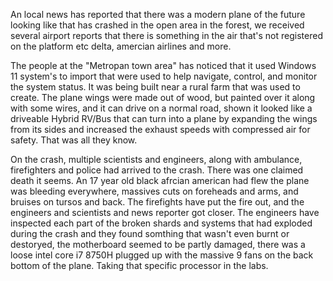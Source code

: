 An local news has reported that there was a modern plane of the future looking like that has crashed in the open area in the forest, we received several airport reports that there is something in the air that's not registered on the platform etc delta, amercian airlines and more.

The people at the "Metropan town area" has noticed that it used Windows 11 system's to import that were used to help navigate, control, and monitor the system status. It was being built near a rural farm that was used to create. The plane wings were made out of wood, but painted over it along with some wires, and it can drive on a normal road, shown it looked like a driveable Hybrid RV/Bus that can turn into a plane by expanding the wings from its sides and increased the exhaust speeds with compressed air for safety. That was all they know.

On the crash, multiple scientists and engineers, along with ambulance, firefighters and police had arrived to the crash. There was one claimed death it seems. An 17 year old black afrcian american had flew the plane was bleeding everywhere, massives cuts on foreheads and arms, and bruises on tursos and back. The firefights have put the fire out, and the engineers and scientists and news reporter got closer. The engineers have inspected each part of the broken shards and systems that had exploded during the crash and they found somthing that wasn't even burnt or destoryed, the motherboard seemed to be partly damaged, there was a loose intel core i7 8750H plugged up with the massive 9 fans on the back bottom of the plane. Taking that specific processor in the labs.

